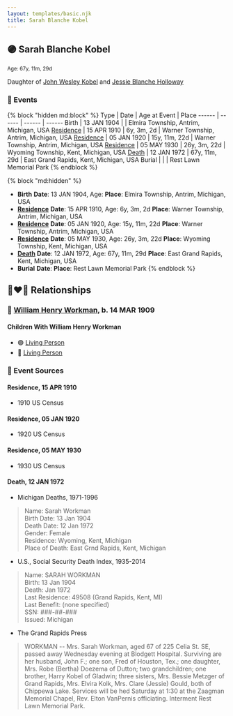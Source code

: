 ```yaml
---
layout: templates/basic.njk
title: Sarah Blanche Kobel
---
```

## 🟣 Sarah Blanche Kobel
<small>Age: 67y, 11m, 29d</small>

Daughter of [John Wesley Kobel](/people/2/24649136) and [Jessie Blanche Holloway](/people/2/29242864)

### 📆 Events

{% block "hidden md:block" %}
Type | Date | Age at Event | Place
------ | ------ | ------ | ------
Birth | 13 JAN 1904 |  | Elmira Township, Antrim, Michigan, USA
[Residence](#event-event-0) | 15 APR 1910 | 6y, 3m, 2d | Warner Township, Antrim, Michigan, USA
[Residence](#event-event-1) | 05 JAN 1920 | 15y, 11m, 22d | Warner Township, Antrim, Michigan, USA
[Residence](#event-event-2) | 05 MAY 1930 | 26y, 3m, 22d | Wyoming Township, Kent, Michigan, USA
[Death](#event-event-6) | 12 JAN 1972 | 67y, 11m, 29d | East Grand Rapids, Kent, Michigan, USA
Burial |  |  | Rest Lawn Memorial Park
{% endblock %}

{% block "md:hidden" %}
- **Birth**
**Date**: 13 JAN 1904, Age:
**Place**: Elmira Township, Antrim, Michigan, USA
- **[Residence](#event-event-0)**
**Date**: 15 APR 1910, Age: 6y, 3m, 2d
**Place**: Warner Township, Antrim, Michigan, USA
- **[Residence](#event-event-1)**
**Date**: 05 JAN 1920, Age: 15y, 11m, 22d
**Place**: Warner Township, Antrim, Michigan, USA
- **[Residence](#event-event-2)**
**Date**: 05 MAY 1930, Age: 26y, 3m, 22d
**Place**: Wyoming Township, Kent, Michigan, USA
- **[Death](#event-event-6)**
**Date**: 12 JAN 1972, Age: 67y, 11m, 29d
**Place**: East Grand Rapids, Kent, Michigan, USA
- **Burial**
**Date**:
**Place**: Rest Lawn Memorial Park
{% endblock %}

## 👩‍❤️‍👨 Relationships

### 🔵 [William Henry Workman](/people/6/64556940), b. 14 MAR 1909

#### Children With William Henry Workman
* 🟣 [Living Person](/people/6/68599690)
* 🔵 [Living Person](/people/5/52114384)
### 📰 Event Sources

#### <a id="event-event-0"></a> Residence, 15 APR 1910
* 1910 US Census

#### <a id="event-event-1"></a> Residence, 05 JAN 1920
* 1920 US Census

#### <a id="event-event-2"></a> Residence, 05 MAY 1930
* 1930 US Census

#### <a id="event-event-6"></a> Death, 12 JAN 1972
* Michigan Deaths, 1971-1996
>   
  > Name:  Sarah Workman  
  > Birth Date: 13 Jan 1904  
  > Death Date: 12 Jan 1972  
  > Gender: Female  
  > Residence: Wyoming, Kent, Michigan  
  > Place of Death: East Grnd Rapids, Kent, Michigan
* U.S., Social Security Death Index, 1935-2014
>   
  > Name: SARAH WORKMAN  
  > Birth: 13 Jan 1904  
  > Death: Jan 1972  
  > Last Residence: 49508 (Grand Rapids, Kent, MI)  
  > Last Benefit: (none specified)  
  > SSN: ###-##-###  
  > Issued: Michigan
* The Grand Rapids Press
>   
  > WORKMAN -- Mrs. Sarah Workman, aged 67 of 225 Celia St. SE, passed away Wednesday evening at Blodgett Hospital. Surviving are her husband, John F.; one son, Fred of Houston, Tex.; one daughter, Mrs. Robe (Bertha) Doezema of Dutton; two grandchildren; one brother, Harry Kobel of Gladwin; three sisters, Mrs. Bessie Metzger of Grand Rapids, Mrs. Elvira Kolk, Mrs. Clare (Jessie) Gould, both of Chippewa Lake. Services will be hed Saturday at 1:30 at the Zaagman Memorial Chapel, Rev. Elton VanPernis officiating. Interment Rest Lawn Memorial Park.
